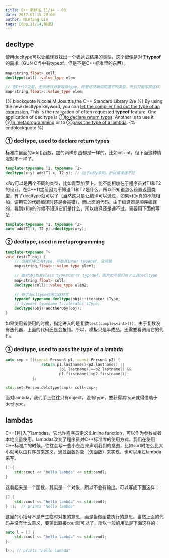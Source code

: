 ```yaml
---
title: C++ 新标准 11/14 - 03
date: 2017-01-15 20:00
author: Minfang Lin
tags: [Cpp,11/14,侯捷]
---
```


## decltype

使用decltype可以让编译器找出一个表达式结果的类型，这个很像是对于**typeof**的需求（GUN C当中有typeof，但是不是C++标准里的东西）。

``` cpp
map<string,float> coll;
decltype(coll)::value_type elem;

// 在C++11之前，无法通过对象取得type，而是必须确切知道它的类型，所以只能写成这样
map<string,float>::value_type elem;
```

{% blockquote Nicolai M.Josuttis,the C++ Standard Library 2/e %}
By using the new decltype keyword, you can <u>let the compiler find out the type of an expression.</u> This is the realization of often requested **typeof** feature.
One application of decltype is ①<u>to declare return types</u>. Another is to use it ②<u>in metaprogramming</u> or to ③<u>pass the type of a lambda</u>.
{% endblockquote %}

### ① decltype, used to declare return types

标准库里面的add()函数，加的两样东西都是一样的，比如int+int，但下面这种情况就不一样了。

``` cpp
template<typename T1, typename T2>
decltype(x+y) add(T1 x, T2 y); // 由于x和y未知，所以编译通不过
```

x和y可以是两个不同的类型，比如青菜加萝卜。能不能相加在于程序员对T1和T2的设计。在C++11之前因为不知道T1和T2是什么，所以不知道怎么设置返回类型，有了decltype就可以了（当然这只是让编译可以通过，如果x和y真的不能相加，调用它的代码编译时还是会报错）。而上面的代码，由于编译器是顺序编译的，看到x和y的时候不知道它们是什么，所以编译还是通不过。需要用下面的写法：

``` cpp
template<typename T1, typename T2>
auto add(T1 x, T2 y)->decltype(x+y);
```

### ② decltype, used in metaprogramming

``` cpp
template<typename T>
void test(T obj) {
	// 当我们手上有type，可取其inner typedef，没问题
	map<string,float>::value_type elem1;
	
	// 面对obj取其class type的inner typedef，因为如今我们有了工具decltype
	map<string,float> coll;
	decltype(coll)::value_type elem2;
	
	// 有了decltype也可以这样写
	typedef typename decltype(obj)::iterator iType;
	// typedef typename T::iterator iType;
	decltype(obj) anotherOby(obj);
}
```

如果使用者使用的时候，指定进入的是复数`test(complex<int>())`，由于复数没有迭代器，上面的代码还是会报错。所以，模板只是半成品，还需要看调用它的代码。

### ③ decltype, used to pass the type of a lambda

``` cpp
auto cmp = [](const Person& p1, const Person& p2) {
				return p1.lastname()<p2.lastname() ||
						(p1.lastname()==p2.lastname() &&
						p1.firstname()<p2.firstname());
			}; 

std::set<Person,delctype(cmp)> coll<cmp>;
```

面对lambda，我们手上往往只有object，没有type，要获得其type就得借助于decltype。

## lambdas

C++11引入了lambdas，它允许程序员定义出inline function，可以作为参数或者本地变量使用。lambdas改变了程序员对C++标准库的使用方式。我们在使用C++标准库的时候，往往会写一些小东西来声明我们的意图，比如sort时怎么比大小就可以由程序员来定义，通过函数对象（仿函数）来实现，也可以用过lambda来写。

``` cpp
[] {
	std::cout << "hello lambda" << std::endl;
}
```

这看起来是一个函数，其实是一个对象，所以不会有输出。可以写成下面这样：

``` cpp
[] {
	std::cout << "hello lambda" << std::endl;
} ();  // prints "hello lambda" 
```

这里的小括号不是产生临时对象的意思，而是当做函数执行的意思。当然上面的代码并没有什么意义，要输出直接cout就可以了，所以一般的用法是下面这样的：

``` cpp
auto l = [] {
	std::cout << "hello lambda" << std::endl;
};

l(); // prints "hello lambda" 
```

